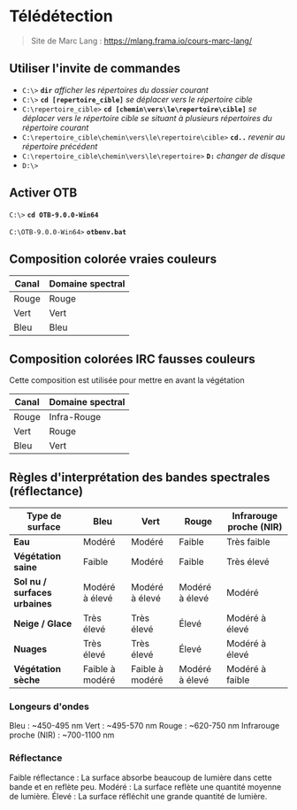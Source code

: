 # Télédétection

> Site de Marc Lang : https://mlang.frama.io/cours-marc-lang/

## Utiliser l'invite de commandes

- `C:\>` **`dir`** *afficher les répertoires du dossier courant*
- `C:\>` **`cd [repertoire_cible]`** *se déplacer vers le répertoire cible*
- `C:\repertoire_cible>` **`cd [chemin\vers\le\repertoire\cible]`** *se déplacer vers le répertoire cible se situant à plusieurs répertoires du répertoire courant*
- `C:\repertoire_cible\chemin\vers\le\repertoire\cible>` **`cd..`** *revenir au répertoire précédent*
- `C:\repertoire_cible\chemin\vers\le\repertoire>` **`D:`** *changer de disque*
- `D:\>`

## Activer OTB

`C:\>` **`cd OTB-9.0.0-Win64`**

`C:\OTB-9.0.0-Win64>` **`otbenv.bat`**
 

## Composition colorée vraies couleurs

|**Canal**|**Domaine spectral**|
|-----------|------------------|
|Rouge|Rouge|
|Vert|Vert|
|Bleu|Bleu|

## Composition colorées IRC fausses couleurs
Cette composition est utilisée pour mettre en avant la végétation

|**Canal**|**Domaine spectral**|
|-----------|------------------|
|Rouge|Infra-Rouge|
|Vert|Rouge|
|Bleu|Vert|




## Règles d'interprétation des bandes spectrales (réflectance)

| **Type de surface**           | **Bleu**     | **Vert**    | **Rouge**   | **Infrarouge proche (NIR)** |
|-------------------------------|--------------|-------------|-------------|-----------------------------|
| **Eau**                       | Modéré       | Modéré      | Faible      | Très faible                 |
| **Végétation saine**           | Faible       | Modéré      | Faible      | Très élevé                  |
| **Sol nu / surfaces urbaines** | Modéré à élevé | Modéré à élevé | Modéré à élevé | Modéré                     |
| **Neige / Glace**              | Très élevé   | Très élevé  | Élevé       | Modéré à élevé              |
| **Nuages**                     | Très élevé   | Très élevé  | Élevé       | Modéré à élevé              |
| **Végétation sèche**           | Faible à modéré | Faible à modéré | Modéré à élevé | Modéré à faible         |


### Longeurs d'ondes
Bleu : ~450-495 nm
Vert : ~495-570 nm
Rouge : ~620-750 nm
Infrarouge proche (NIR) : ~700-1100 nm

### Réflectance
Faible réflectance : La surface absorbe beaucoup de lumière dans cette bande et en reflète peu.
Modéré : La surface reflète une quantité moyenne de lumière.
Élevé : La surface réfléchit une grande quantité de lumière.
